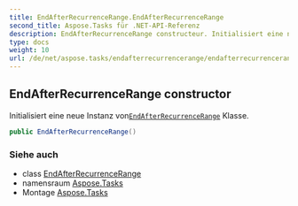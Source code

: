 ```yaml
---
title: EndAfterRecurrenceRange.EndAfterRecurrenceRange
second_title: Aspose.Tasks für .NET-API-Referenz
description: EndAfterRecurrenceRange constructeur. Initialisiert eine neue Instanz vonEndAfterRecurrenceRange Klasse.
type: docs
weight: 10
url: /de/net/aspose.tasks/endafterrecurrencerange/endafterrecurrencerange/
---
```

## EndAfterRecurrenceRange constructor

Initialisiert eine neue Instanz von[`EndAfterRecurrenceRange`](../) Klasse.

```csharp
public EndAfterRecurrenceRange()
```

### Siehe auch

* class [EndAfterRecurrenceRange](../)
* namensraum [Aspose.Tasks](../../endafterrecurrencerange/)
* Montage [Aspose.Tasks](../../../)


